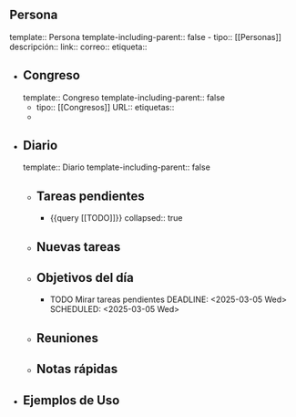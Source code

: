 ## Persona
template:: Persona
template-including-parent:: false
	- tipo:: [[Personas]] 
	  descripción::
	  link::
	  correo::
	  etiqueta::
- ## Congreso
  template:: Congreso
  template-including-parent:: false
	- tipo:: [[Congresos]]
	  URL::
	  etiquetas::
	-
- ## Diario
  template:: Diario
  template-including-parent:: false
	- ## Tareas pendientes
		- {{query [[TODO]]}}
		  collapsed:: true
	- ## Nuevas tareas
	- ## Objetivos del día
		- TODO Mirar tareas pendientes
		  DEADLINE: <2025-03-05 Wed>
		  SCHEDULED: <2025-03-05 Wed>
	- ## Reuniones
	- ## Notas rápidas
- ## Ejemplos de Uso